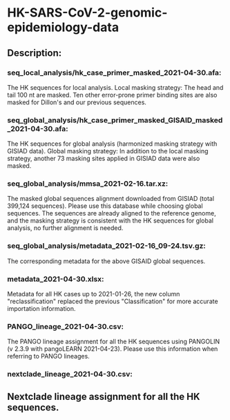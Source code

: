 # HK-SARS-CoV-2-genomic-epidemiology-**data**

## Description:

### seq_local_analysis/hk_case_primer_masked_2021-04-30.afa: 
The HK sequences for local analysis. 
Local masking strategy: The head and tail 100 nt are masked. Ten other error-prone primer binding sites are also masked for Dillon's and our previous sequences. 

### seq_global_analysis/hk_case_primer_masked_GISAID_masked_2021-04-30.afa: 
The HK sequences for global analysis (harmonized masking strategy with GISIAD data).
Global masking strategy: In addition to the local masking strategy, another 73 masking sites applied in GISIAD data were also masked.

### seq_global_analysis/mmsa_2021-02-16.tar.xz:
The masked global sequences alignment downloaded from GISIAD (total 399,124 sequences). 
Please use this database while choosing global sequences. The sequences are already aligned to the reference genome, and the masking strategy is consistent with the HK sequences for global analysis, no further alignment is needed.

### seq_global_analysis/metadata_2021-02-16_09-24.tsv.gz:
The corresponding metadata for the above GISAID global sequences.

### metadata_2021-04-30.xlsx: 
Metadata for all HK cases up to 2021-01-26, the new column "reclassification" replaced the previous "Classification" for more accurate importation information.

### PANGO_lineage_2021-04-30.csv: 
The PANGO lineage assignment for all the HK sequences using PANGOLIN (v 2.3.9 with pangoLEARN 2021-04-23). Please use this information when referring to PANGO lineages.

### nextclade_lineage_2021-04-30.csv: 
Nextclade lineage assignment for all the HK sequences.
---
